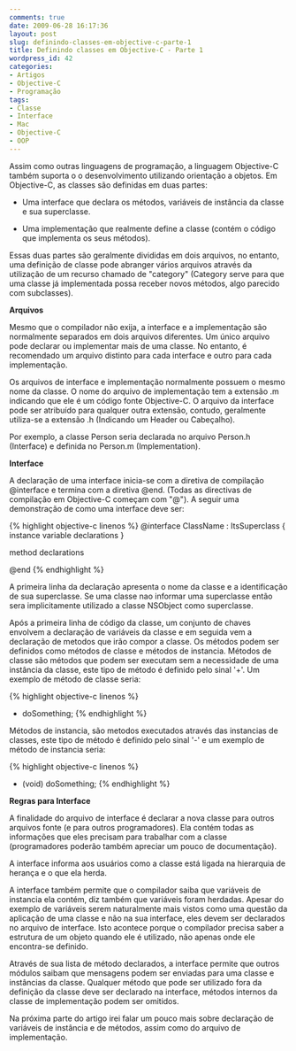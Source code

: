```yaml
---
comments: true
date: 2009-06-28 16:17:36
layout: post
slug: definindo-classes-em-objective-c-parte-1
title: Definindo classes em Objective-C - Parte 1
wordpress_id: 42
categories:
- Artigos
- Objective-C
- Programação
tags:
- Classe
- Interface
- Mac
- Objective-C
- OOP
---
```


Assim como outras linguagens de programação, a linguagem Objective-C também suporta o o desenvolvimento utilizando orientação a objetos. Em Objective-C, as classes são definidas em duas partes:



	
  * Uma interface que declara os métodos, variáveis de instância da classe e sua superclasse.

	
  * Uma implementação que realmente define a classe (contém o código que implementa os seus métodos).


Essas duas partes são geralmente divididas em dois arquivos, no entanto, uma definição de classe pode abranger vários arquivos através da utilização de um recurso chamado de "category" (Category serve para que uma classe já implementada possa receber novos métodos, algo parecido com subclasses).

**Arquivos**

Mesmo que o compilador não exija, a interface e a implementação são normalmente separados em dois arquivos diferentes. Um único arquivo pode declarar ou implementar mais de uma classe. No entanto, é recomendado um arquivo distinto para cada interface e outro para cada implementação.

Os arquivos de interface e implementação normalmente possuem o mesmo nome da classe. O nome do arquivo de implementação tem a extensão .m indicando que ele é um código fonte Objective-C. O arquivo da interface pode ser atribuído para qualquer outra extensão, contudo, geralmente utiliza-se a extensão .h (Indicando um Header ou Cabeçalho).

Por exemplo, a classe Person seria declarada no arquivo Person.h (Interface) e definida no Person.m (Implementation).

**Interface**

A declaração de uma interface inicia-se com a diretiva de compilação @interface e termina com a diretiva @end. (Todas as directivas de compilação em Objective-C começam com "@"). A seguir uma demonstração de como uma interface deve ser:

{% highlight objective-c linenos %}
@interface ClassName : ItsSuperclass
{
instance variable declarations
}

method declarations

@end
{% endhighlight %}

A primeira linha da declaração apresenta o nome da classe e a identificação de sua superclasse. Se uma classe nao informar uma superclasse então sera implicitamente utilizado a classe NSObject como superclasse.

Após a primeira linha de código da classe, um conjunto de chaves envolvem a declaração de variáveis da classe e em seguida vem a declaração de metodos que irão compor a classe. Os métodos podem ser definidos como métodos de classe e métodos de instancia. Métodos de classe são métodos que podem ser executam sem a necessidade de uma instância da classe, este tipo de método é definido pelo sinal '+'. Um exemplo de método de classe seria:

{% highlight objective-c linenos %}
+ doSomething;
{% endhighlight %}

Métodos de instancia, são metodos executados através das instancias de classes, este tipo de método é definido pelo sinal '-' e um exemplo de método de instancia seria:

{% highlight objective-c linenos %}
- (void) doSomething;
{% endhighlight %}

**Regras para Interface**

A finalidade do arquivo de interface é declarar a nova classe para outros arquivos fonte (e para outros programadores). Ela contém todas as informações que eles precisam para trabalhar com a classe (programadores poderão também apreciar um pouco de documentação).

A interface informa aos usuários como a classe está ligada na hierarquia de herança e o que ela herda.

A interface também permite que o compilador saiba que variáveis de instancia ela contém, diz também que variáveis foram herdadas. Apesar do exemplo de variáveis serem naturalmente mais vistos como uma questão da aplicação de uma classe e não na sua interface, eles devem ser declarados no arquivo de interface. Isto acontece porque o compilador precisa saber a estrutura de um objeto quando ele é utilizado, não apenas onde ele encontra-se definido.

Através de sua lista de método declarados, a interface permite que outros módulos saibam que mensagens podem ser enviadas para uma classe e instâncias da classe. Qualquer método que pode ser utilizado fora da definição da classe deve ser declarado na interface, métodos internos da classe de implementação podem ser omitidos.

Na próxima parte do artigo irei falar um pouco mais sobre declaração de variáveis de instância e de métodos, assim como do arquivo de implementação.
